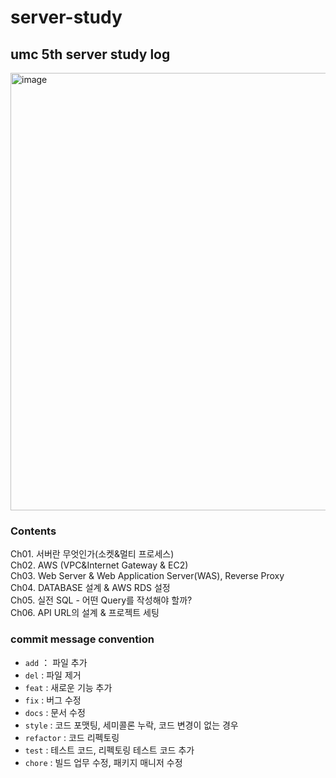 # server-study
## umc 5th server study log
<img width="700" alt="image" src="https://github.com/oxdjww/server-study/assets/102507306/f7488759-e0a6-4bf7-bd7d-4eb890aaf44c">


### Contents
Ch01. 서버란 무엇인가(소켓&멀티 프로세스) <br>
Ch02. AWS (VPC&Internet Gateway & EC2) <br>
Ch03. Web Server & Web Application Server(WAS), Reverse Proxy <br>
Ch04. DATABASE 설계 & AWS RDS 설정 <br>
Ch05. 실전 SQL - 어떤 Query를 작성해야 할까? <br>
Ch06. API URL의 설계 & 프로젝트 세팅 <br>

### commit message convention
- `add` ： 파일 추가
- `del` : 파일 제거
- `feat` : 새로운 기능 추가
- `fix` : 버그 수정
- `docs` : 문서 수정
- `style` : 코드 포맷팅, 세미콜론 누락, 코드 변경이 없는 경우
- `refactor` : 코드 리펙토링
- `test` : 테스트 코드, 리펙토링 테스트 코드 추가
- `chore` : 빌드 업무 수정, 패키지 매니저 수정

